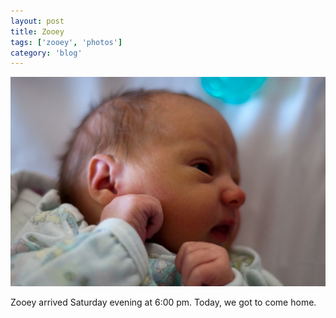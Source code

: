 ```yaml
---
layout: post
title: Zooey
tags: ['zooey', 'photos']
category: 'blog'
---
```


![Zooey :: Nikon D90](/media/2009/03/zooey.jpg)

Zooey arrived Saturday evening at 6:00 pm. Today, we got to come home.

